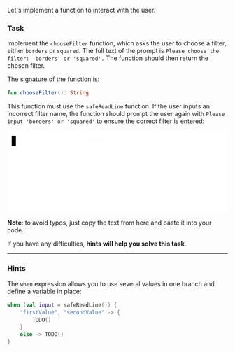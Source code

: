 Let's implement a function to interact with the user.

### Task

Implement the `chooseFilter` function, which asks the user to choose 
a filter, either `borders` or `squared`. The full text of the prompt is `Please choose the filter: 'borders' or 'squared'.` 
The function should then return the chosen filter.

<div class="hint" title="Click me to see the signature of the chooseFilter function">

The signature of the function is:
```kotlin
fun chooseFilter(): String
```
</div>

This function must use the `safeReadLine` function. 
If the user inputs an incorrect filter name, the function should prompt the user again with `Please input 'borders' or 'squared'` to ensure the correct filter is entered:

![`chooseFilter` function work](../../utils/src/main/resources/images/part1/almost.done/choose_filter.gif "`chooseFilter` function work")

**Note**: to avoid typos, just copy the text from here and paste it into your code.

If you have any difficulties, **hints will help you solve this task**.

----

### Hints

<div class="hint" title="Click me to learn an efficient way to use `when`">

The <code>when</code> expression allows you to use several values in one branch and define a variable in place:

```kotlin
when (val input = safeReadLine()) {
    "firstValue", "secondValue" -> {
        TODO()
    }
    else -> TODO()
}
```
</div>
